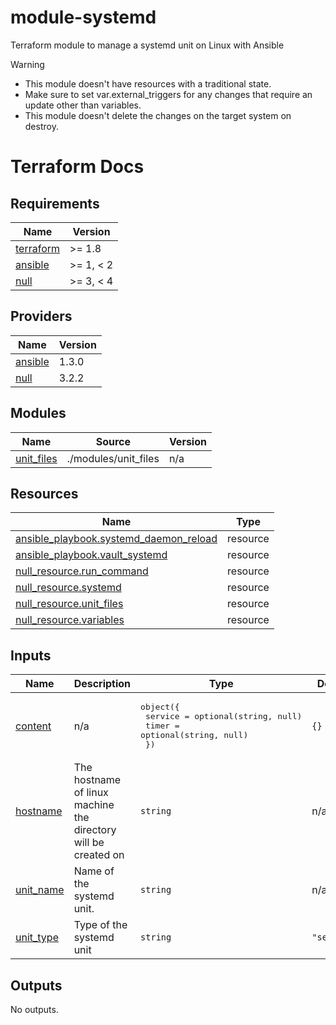 # module-systemd
Terraform module to manage a systemd unit on Linux with Ansible

> [!Warning]
> * This module doesn't have resources with a traditional state.
> * Make sure to set var.external_triggers for any changes that require an update other than variables.
> * This module doesn't delete the changes on the target system on destroy.

# Terraform Docs

<!-- BEGINNING OF PRE-COMMIT-TERRAFORM DOCS HOOK -->
## Requirements

| Name | Version |
|------|---------|
| <a name="requirement_terraform"></a> [terraform](#requirement\_terraform) | >= 1.8 |
| <a name="requirement_ansible"></a> [ansible](#requirement\_ansible) | >= 1, < 2 |
| <a name="requirement_null"></a> [null](#requirement\_null) | >= 3, < 4 |

## Providers

| Name | Version |
|------|---------|
| <a name="provider_ansible"></a> [ansible](#provider\_ansible) | 1.3.0 |
| <a name="provider_null"></a> [null](#provider\_null) | 3.2.2 |

## Modules

| Name | Source | Version |
|------|--------|---------|
| <a name="module_unit_files"></a> [unit\_files](#module\_unit\_files) | ./modules/unit_files | n/a |

## Resources

| Name | Type |
|------|------|
| [ansible_playbook.systemd_daemon_reload](https://registry.terraform.io/providers/ansible/ansible/latest/docs/resources/playbook) | resource |
| [ansible_playbook.vault_systemd](https://registry.terraform.io/providers/ansible/ansible/latest/docs/resources/playbook) | resource |
| [null_resource.run_command](https://registry.terraform.io/providers/hashicorp/null/latest/docs/resources/resource) | resource |
| [null_resource.systemd](https://registry.terraform.io/providers/hashicorp/null/latest/docs/resources/resource) | resource |
| [null_resource.unit_files](https://registry.terraform.io/providers/hashicorp/null/latest/docs/resources/resource) | resource |
| [null_resource.variables](https://registry.terraform.io/providers/hashicorp/null/latest/docs/resources/resource) | resource |

## Inputs

| Name | Description | Type | Default | Required |
|------|-------------|------|---------|:--------:|
| <a name="input_content"></a> [content](#input\_content) | n/a | <pre>object({<br>    service = optional(string, null)<br>    timer   = optional(string, null)<br>  })</pre> | `{}` | no |
| <a name="input_hostname"></a> [hostname](#input\_hostname) | The hostname of linux machine the directory will be created on | `string` | n/a | yes |
| <a name="input_unit_name"></a> [unit\_name](#input\_unit\_name) | Name of the systemd unit. | `string` | n/a | yes |
| <a name="input_unit_type"></a> [unit\_type](#input\_unit\_type) | Type of the systemd unit | `string` | `"service"` | no |

## Outputs

No outputs.
<!-- END OF PRE-COMMIT-TERRAFORM DOCS HOOK -->
